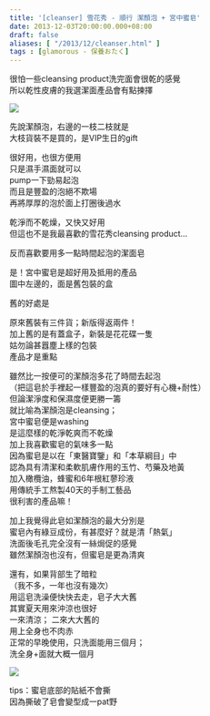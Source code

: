 ```yaml
---
title: '[cleanser] 雪花秀 - 順行 潔顏泡 + 宮中蜜皂'
date: 2013-12-03T20:00:00.000+08:00
draft: false
aliases: [ "/2013/12/cleanser.html" ]
tags : [glamorous - 保養おたく]
---
```


很怕一些cleansing product洗完面會很乾的感覺   
所以乾性皮膚的我選潔面產品會有點揀擇     

[![](https://2.bp.blogspot.com/-qx5D5vRIA6Q/XCd2ANyBx8I/AAAAAAAACtI/nMXhCWdEBeUIYe5vlfYjeDEpjD7Khc5QgCLcBGAs/s640/52.jpg)](https://2.bp.blogspot.com/-qx5D5vRIA6Q/XCd2ANyBx8I/AAAAAAAACtI/nMXhCWdEBeUIYe5vlfYjeDEpjD7Khc5QgCLcBGAs/s1600/52.jpg)

先說潔顏泡，右邊的一枝二枝就是   
大枝貨裝不是買的，是VIP生日的gift   
  
很好用，也很方便用  
只是濕手濕面就可以  
pump一下勁易起泡  
而且是豐盈的泡絕不欺場  
再將厚厚的泡於面上打圈後過水  
  
乾淨而不乾燥，又快又好用    
但這也不是我最喜歡的雪花秀cleansing product...     
  
反而喜歡要用多一點時間起泡的潔面皂   
  
是！宮中蜜皂是超好用及抵用的產品    
圖中左邊的，面是舊包裝的盒  
  
舊的好處是   
  
原來舊裝有三件貨；新版得返兩件！  
加上舊的是有蓋盒子，新裝是花花碟一隻    
姑勿論甚囂塵上樣的包裝  
產品才是重點   
  
雖然比一按便可的潔顏泡多花了時間去起泡  
（把這皂於手裡起一樣豐盈的泡真的要好有心機+耐性）  
但論潔淨度和保濕度便更勝一籌   
就比喻為潔顏泡是cleansing；  
宮中蜜皂便是washing   
是這麼樣的乾淨乾爽而不乾燥  
加上我喜歡蜜皂的氣味多一點   
因為蜜皂是以在「東醫寶鑒」和「本草綱目」中   
認為具有清潔和柔軟肌膚作用的玉竹、芍藥及地黃   
加入橄欖油，蜂蜜和6年根紅蓼珍液  
用傳統手工熬製40天的手制工藝品    
很利害的產品嘛！  
  
加上我覺得此皂如潔顏泡的最大分別是   
蜜皂內有綠豆成份，有甚麼好？就是清「熱氣」   
洗面後毛孔完全沒有一絲焗促的感覺  
雖然潔顏泡也沒有，但蜜皂是更為清爽  
  
還有，如果背部生了暗粒  
（我不多，一年也沒有幾次）  
用這皂洗澡便快快去走，皂子大大舊  
其實夏天用來沖涼也很好   
一來清涼； 二來大大舊的  
用上全身也不肉赤  
正常的早晚使用，只洗面能用三個月；  
洗全身+面就大概一個月  

[![](https://1.bp.blogspot.com/-plM1pc-CGhM/XCd2KU6yxzI/AAAAAAAACtM/mD2NWjl_anowguTKoEzH6Ku_HTKxMmuBgCLcBGAs/s640/53.jpg)](https://1.bp.blogspot.com/-plM1pc-CGhM/XCd2KU6yxzI/AAAAAAAACtM/mD2NWjl_anowguTKoEzH6Ku_HTKxMmuBgCLcBGAs/s1600/53.jpg)

tips：蜜皂底部的貼紙不會撕  
因為撕破了皂會變型成一pat野